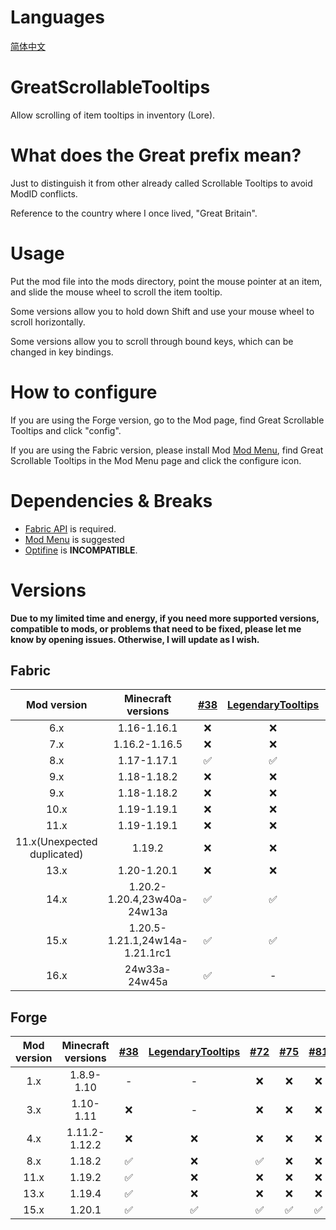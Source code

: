 # Languages
[简体中文](README/zh_cn.md)

# GreatScrollableTooltips
Allow scrolling of item tooltips in inventory (Lore).

# What does the Great prefix mean?
Just to distinguish it from other already called Scrollable Tooltips to avoid ModID conflicts.

Reference to the country where I once lived, "Great Britain".

# Usage
Put the mod file into the mods directory, point the mouse pointer at an item, and slide the mouse wheel to scroll the item tooltip.

Some versions allow you to hold down Shift and use your mouse wheel to scroll horizontally.

Some versions allow you to scroll through bound keys, which can be changed in key bindings.

# How to configure
If you are using the Forge version, go to the Mod page, find Great Scrollable Tooltips and click "config".

If you are using the Fabric version, please install Mod [Mod Menu](https://modrinth.com/mod/modmenu), find Great Scrollable Tooltips in the Mod Menu page and click the configure icon.

# Dependencies & Breaks
- [Fabric API](https://modrinth.com/mod/fabric-api) is required.
- [Mod Menu](https://modrinth.com/mod/modmenu) is suggested
- [Optifine](https://optifine.net/) is **INCOMPATIBLE**.

# Versions
**Due to my limited time and energy, if you need more supported versions, compatible to mods, or problems that need to be fixed, please let me know by opening issues. Otherwise, I will update as I wish.**

## Fabric
|         Mod version         |       Minecraft versions       | [#38](https://github.com/flowerinsnow-lights-opensource/GreatScrollableTooltips/issues/38) | [LegendaryTooltips](https://github.com/AHilyard/LegendaryTooltips) | [#72](https://github.com/flowerinsnow-lights-opensource/GreatScrollableTooltips/issues/72) | [#75](https://github.com/flowerinsnow-lights-opensource/GreatScrollableTooltips/issues/75) | [AppleSkin](https://github.com/squeek502/AppleSkin) |
| :-------------------------: | :----------------------------: | :----------------------------------------------------------------------------------------: | :----------------------------------------------------------------: | :----------------------------------------------------------------------------------------: | :----------------------------------------------------------------------------------------: | :-------------------------------------------------: |
|             6.x             |          1.16-1.16.1           |                                             ❌                                              |                                 ❌                                  |                                             ❌                                              |                                             ❌                                              |                          ❌                          |
|             7.x             |         1.16.2-1.16.5          |                                             ❌                                              |                                 ❌                                  |                                             ❌                                              |                                             ❌                                              |                          ❌                          |
|             8.x             |          1.17-1.17.1           |                                             ✅                                              |                                 ✅                                  |                                             ✅                                              |                                             ✅                                              |                          ✅                          |
|             9.x             |          1.18-1.18.2           |                                             ❌                                              |                                 ❌                                  |                                             ❌                                              |                                             ❌                                              |                          ❌                          |
|             9.x             |          1.18-1.18.2           |                                             ❌                                              |                                 ❌                                  |                                             ❌                                              |                                             ❌                                              |                          ❌                          |
|            10.x             |          1.19-1.19.1           |                                             ❌                                              |                                 ❌                                  |                                             ❌                                              |                                             ❌                                              |                          ❌                          |
|            11.x             |          1.19-1.19.1           |                                             ❌                                              |                                 ❌                                  |                                             ❌                                              |                                             ❌                                              |                          ❌                          |
| 11.x(Unexpected duplicated) |             1.19.2             |                                             ❌                                              |                                 ❌                                  |                                             ❌                                              |                                             ❌                                              |                          ❌                          |
|            13.x             |          1.20-1.20.1           |                                             ❌                                              |                                 ❌                                  |                                             ❌                                              |                                             ❌                                              |                          ❌                          |
|            14.x             |  1.20.2-1.20.4,23w40a-24w13a   |                                             ✅                                              |                                 ✅                                  |                                             ✅                                              |                                             ✅                                              |                          ❌                          |
|            15.x             | 1.20.5-1.21.1,24w14a-1.21.1rc1 |                                             ✅                                              |                                 ✅                                  |                                             ✅                                              |                                             ✅                                              |                          ✅                          |
|            16.x             |         24w33a-24w45a          |                                             ✅                                              |                                 -                                  |                                             ✅                                              |                                             ✅                                              |                          ✅                          |

## Forge
| Mod version | Minecraft versions | [#38](https://github.com/flowerinsnow-lights-opensource/GreatScrollableTooltips/issues/38) | [LegendaryTooltips](https://github.com/AHilyard/LegendaryTooltips) | [#72](https://github.com/flowerinsnow-lights-opensource/GreatScrollableTooltips/issues/72) | [#75](https://github.com/flowerinsnow-lights-opensource/GreatScrollableTooltips/issues/75) | [#81](https://github.com/flowerinsnow-lights-opensource/GreatScrollableTooltips/issues/81) | [#82](https://github.com/flowerinsnow-lights-opensource/GreatScrollableTooltips/issues/82) |
| :---------: | :----------------: | :----------------------------------------------------------------------------------------: | :----------------------------------------------------------------: | :----------------------------------------------------------------------------------------: | :----------------------------------------------------------------------------------------: | :----------------------------------------------------------------------------------------: | :----------------------------------------------------------------------------------------: |
|     1.x     |     1.8.9-1.10     |                                             -                                              |                                 -                                  |                                             ❌                                              |                                             ❌                                              |                                             ❌                                              |                                             ❌                                              |
|     3.x     |     1.10-1.11      |                                             ❌                                              |                                 -                                  |                                             ❌                                              |                                             ❌                                              |                                             ❌                                              |                                             ❌                                              |
|     4.x     |   1.11.2-1.12.2    |                                             ❌                                              |                                 ❌                                  |                                             ❌                                              |                                             ❌                                              |                                             ❌                                              |                                             ❌                                              |
|     8.x     |       1.18.2       |                                             ✅                                              |                                 ❌                                  |                                             ✅                                              |                                             ❌                                              |                                             ❌                                              |                                             ❌                                              |
|    11.x     |       1.19.2       |                                             ✅                                              |                                 ❌                                  |                                             ❌                                              |                                             ❌                                              |                                             ❌                                              |                                             ❌                                              |
|    13.x     |       1.19.4       |                                             ✅                                              |                                 ❌                                  |                                             ❌                                              |                                             ❌                                              |                                             ❌                                              |                                             ❌                                              |
|    15.x     |       1.20.1       |                                             ✅                                              |                                 ✅                                  |                                             ✅                                              |                                             ✅                                              |                                             ✅                                              |                                             ✅                                              |
